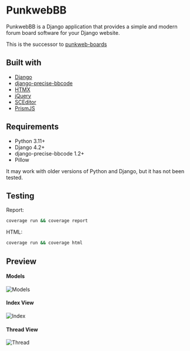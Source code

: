# PunkwebBB

PunkwebBB is a Django application that provides a simple and modern forum board software for your Django website.

This is the successor to [punkweb-boards](https://github.com/Punkweb/punkweb-boards)

## Built with

- [Django](https://www.djangoproject.com/)
- [django-precise-bbcode](https://github.com/ellmetha/django-precise-bbcode)
- [HTMX](https://htmx.org/)
- [jQuery](https://jquery.com/)
- [SCEditor](https://www.sceditor.com/)
- [PrismJS](https://prismjs.com/)

## Requirements

- Python 3.11+
- Django 4.2+
- django-precise-bbcode 1.2+
- Pillow

It may work with older versions of Python and Django, but it has not been tested.

## Testing

Report:

```bash
coverage run && coverage report
```

HTML:

```bash
coverage run && coverage html
```

## Preview

#### Models

![Models](https://github.com/Punkweb/PunkwebBB/blob/main/images/models.png)

#### Index View

![Index](https://github.com/Punkweb/PunkwebBB/blob/main/images/index.png)

#### Thread View

![Thread](https://github.com/Punkweb/PunkwebBB/blob/main/images/thread.png)
